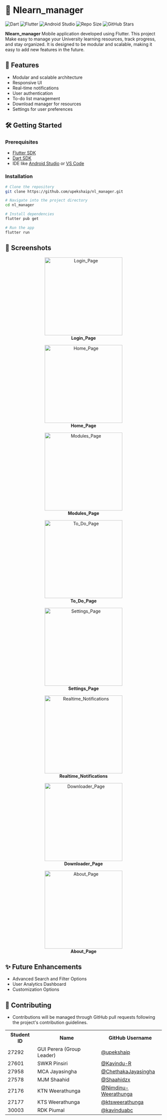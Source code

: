 # 📱 Nlearn_manager

![Dart](https://img.shields.io/badge/Dart-0175C2?style=for-the-badge&logo=dart&logoColor=white)
![Flutter](https://img.shields.io/badge/Flutter-02569B?style=for-the-badge&logo=flutter&logoColor=white)
![Android Studio](https://img.shields.io/badge/Android%20Studio-3DDC84?style=for-the-badge&logo=android-studio&logoColor=white)
![Repo Size](https://img.shields.io/github/repo-size/upekshaip/nl_manager?style=for-the-badge)
![GitHub Stars](https://img.shields.io/github/stars/upekshaip/nl_manager?style=for-the-badge&logo=github&label=Stars)


**Nlearn_manager** Mobile application developed using Flutter. This project Make easy to manage your University learning resources, track progress, and stay organized. It is designed to be modular and scalable, making it easy to add new features in the future.

## 🚀 Features

- Modular and scalable architecture
- Responsive UI
- Real-time notifications
- User authentication
- To-do list management
- Download manager for resources
- Settings for user preferences


## 🛠️ Getting Started

### Prerequisites

- [Flutter SDK](https://flutter.dev/docs/get-started/install)
- [Dart SDK](https://dart.dev/get-dart)
- IDE like [Android Studio](https://developer.android.com/studio) or [VS Code](https://code.visualstudio.com/)

### Installation

```bash
# Clone the repository
git clone https://github.com/upekshaip/nl_manager.git

# Navigate into the project directory
cd nl_manager

# Install dependencies
flutter pub get

# Run the app
flutter run

```

## 📸 Screenshots
<p align="center">
    <img src="https://github.com/user-attachments/assets/87f2a29d-8562-42fb-bc24-7ab2900d2733" alt="Login_Page" width="250"/>
    <br/><b>Login_Page</b>
</p>
<p align="center">
    <img src="https://github.com/user-attachments/assets/b6651dc1-58df-4363-b330-bddca41df542" alt="Home_Page" width="250"/>
    <br/><b>Home_Page</b>
</p>
<p align="center">
    <img src="https://github.com/user-attachments/assets/8bbe0e5d-08de-49b4-8266-22ae3dc59791" alt="Modules_Page" width="250"/>
    <br/><b>Modules_Page</b>
</p>
<p align="center">
    <img src="https://github.com/user-attachments/assets/088c5be7-3e8c-42aa-98b2-54dd8af0c44a" alt="To_Do_Page" width="250"/>
    <br/><b>To_Do_Page</b>
</p>
<p align="center">
    <img src="https://github.com/user-attachments/assets/288083a4-9bb3-4fa6-b8c9-2459b3b3e1d9" alt="Settings_Page" width="250"/>
    <br/><b>Settings_Page</b>
</p>
<p align="center">
    <img src="https://github.com/user-attachments/assets/6b236dd5-350d-4066-9f00-e06a4f5a09e7" alt="Realtime_Notifications" width="250"/>
    <br/><b>Realtime_Notifications</b>
</p>
<p align="center">
    <img src="https://github.com/user-attachments/assets/a57e2261-4d95-481d-82f4-0be41b6c1b0e" alt="Downloader_Page" width="250"/>
    <br/><b>Downloader_Page</b>
</p>
<p align="center">
    <img src="https://github.com/user-attachments/assets/87c54f99-e7f3-4f80-8395-4ea53e0f4243" alt="About_Page" width="250"/>
    <br/><b>About_Page</b>
</p>

## ✨ Future Enhancements

- Advanced Search and Filter Options
- User Analytics Dashboard
- Customization Options

## 🤝 Contributing
* Contributions will be managed through GitHub pull requests following the project's contribution guidelines.

<table style="width:100%">
  <tr>
    <th>Student ID</th>
    <th>Name</th>
    <th>GitHub Username</th>
  </tr>
  <tr>
    <td>27292</td>
    <td>GUI Perera (Group Leader)</td>
    <td><a href="https://github.com/upekshaip">@upekshaip</a></td>
  </tr>
  <tr>
    <td>27601</td>
    <td>SWKR Pinsiri</td>
    <td><a href="https://github.com/Kavindu-R">@Kavindu-R</a></td>
  </tr>
   <tr>
    <td>27958</td>
    <td>MCA Jayasingha</td>
    <td><a href="https://github.com/ChethakaJayasingha">@ChethakaJayasingha</a></td>
  </tr>
  <tr>
    <td>27578</td>
    <td>MJM Shaahid</td>
    <td><a href="https://github.com/Shaahidzx">@Shaahidzx</a></td>
  </tr>
  <tr>
    <td>27176</td>
    <td>KTN Weerathunga</td>
    <td><a href="https://github.com/Nimdinu-Weerathunga">@Nimdinu-Weerathunga</a></td>
  </tr>
   <tr>
    <td>27177</td>
    <td>KTS Weerathunga</td>
    <td><a href="https://github.com/ktsweerathunga">@ktsweerathunga</a></td>
  </tr>
   <tr>
    <td>30003</td>
    <td>RDK Piumal</td>
    <td><a href="https://github.com/kavinduabc">@kavinduabc</a></td>
  
</table>






